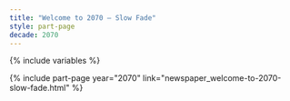 ```yaml
---
title: "Welcome to 2070 – Slow Fade"
style: part-page
decade: 2070
---
```


{% include variables %}

{% include part-page year="2070" link="newspaper_welcome-to-2070-slow-fade.html" %}

